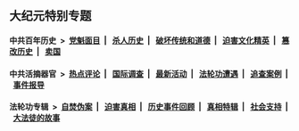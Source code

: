 ## 大纪元特别专题

#### 中共百年历史 &nbsp;>&nbsp; [党魁面目](indexes/nf1176107/README.md?01030430) &nbsp;| &nbsp; [杀人历史](indexes/nf1176106/README.md?01030430) &nbsp;| &nbsp; [破坏传统和道德](indexes/nf1176106/README.md?01030430) &nbsp;| &nbsp; [迫害文化精英](indexes/nf1176111/README.md?01030430) &nbsp;| &nbsp; [篡改历史](indexes/nf1176115/README.md?01030430) &nbsp;| &nbsp; [卖国](indexes/nf1176117/README.md?01030430) 

#### 中共活摘器官 &nbsp;>&nbsp; [热点评论](indexes/nf5879/README.md?01030430) &nbsp;| &nbsp; [国际调查](indexes/nf5947/README.md?01030430) &nbsp;| &nbsp; [最新活动](indexes/nf5883/README.md?01030430) &nbsp;| &nbsp; [法轮功遭遇](indexes/nf5881/README.md?01030430) &nbsp;| &nbsp; [追查案例](indexes/nf5880/README.md?01030430) &nbsp;| &nbsp; [事件报导](indexes/nf5877/README.md?01030430) 

#### 法轮功专辑 &nbsp;>&nbsp; [自焚伪案](indexes/nf5562/README.md?01030430) &nbsp;| &nbsp; [迫害真相](indexes/nf4379/README.md?01030430) &nbsp;| &nbsp; [历史事件回顾](indexes/nf5793/README.md?01030430) &nbsp;| &nbsp; [真相特辑](indexes/nf4389/README.md?01030430) &nbsp;| &nbsp; [社会支持](indexes/nf4386/README.md?01030430) &nbsp;| &nbsp; [大法徒的故事](indexes/nf1147481/README.md?01030430) 


